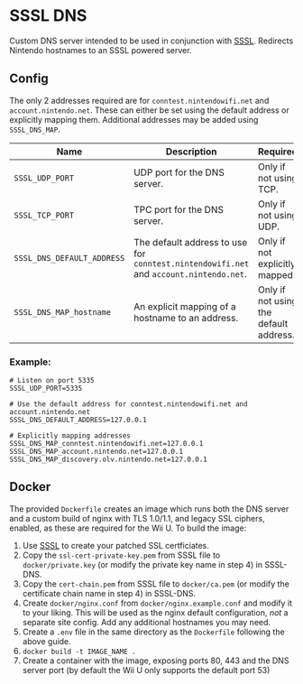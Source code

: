 # SSSL DNS
Custom DNS server intended to be used in conjunction with [SSSL](https://github.com/PretendoNetwork/SSSL). Redirects Nintendo hostnames to an SSSL powered server.

## Config
The only 2 addresses required are for `conntest.nintendowifi.net` and `account.nintendo.net`. These can either be set using the default address or explicitly mapping them. Additional addresses may be added using `SSSL_DNS_MAP`.

| Name                       | Description                                                                            | Required                               |
|----------------------------|----------------------------------------------------------------------------------------|----------------------------------------|
| `SSSL_UDP_PORT`            | UDP port for the DNS server.                                                           | Only if not using TCP.                 |
| `SSSL_TCP_PORT`            | TPC port for the DNS server.                                                           | Only if not using UDP.                 |
| `SSSL_DNS_DEFAULT_ADDRESS` | The default address to use for `conntest.nintendowifi.net` and `account.nintendo.net`. | Only if not explicitly mapped.         |
| `SSSL_DNS_MAP_hostname`    | An explicit mapping of a hostname to an address.                                       | Only if not using the default address. |

### Example:

```
# Listen on port 5335
SSSL_UDP_PORT=5335

# Use the default address for conntest.nintendowifi.net and account.nintendo.net
SSSL_DNS_DEFAULT_ADDRESS=127.0.0.1

# Explicitly mapping addresses
SSSL_DNS_MAP_conntest.nintendowifi.net=127.0.0.1
SSSL_DNS_MAP_account.nintendo.net=127.0.0.1
SSSL_DNS_MAP_discovery.olv.nintendo.net=127.0.0.1
```

## Docker
The provided `Dockerfile` creates an image which runs both the DNS server and a custom build of nginx with TLS 1.0/1.1, and legacy SSL ciphers, enabled, as these are required for the Wii U. To build the image:

1. Use [SSSL](https://github.com/PretendoNetwork/SSSL) to create your patched SSL certficiates.
2. Copy the `ssl-cert-private-key.pem` from SSSL file to `docker/private.key` (or modify the private key name in step 4) in SSSL-DNS.
3. Copy the `cert-chain.pem` from SSSL file to `docker/ca.pem` (or modify the certificate chain name in step 4) in SSSL-DNS.
4. Create `docker/nginx.conf` from `docker/nginx.example.conf` and modify it to your liking. This will be used as the nginx default configuration, *not* a separate site config. Add any additional hostnames you may need.
5. Create a `.env` file in the same directory as the `Dockerfile` following the above guide.
6. `docker build -t IMAGE_NAME .`
7. Create a container with the image, exposing ports 80, 443 and the DNS server port (by default the Wii U only supports the default port 53)